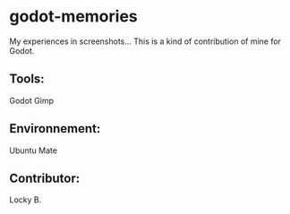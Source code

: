 # godot-memories

My experiences in screenshots...
This is a kind of contribution of mine for Godot.



## Tools: 

Godot
Gimp

## Environnement:

Ubuntu Mate

## Contributor:

Locky B.
